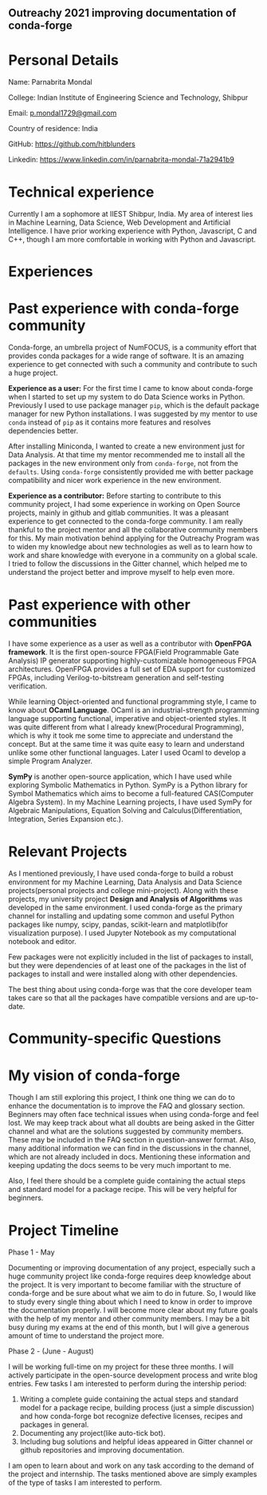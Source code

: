 ## Outreachy 2021 improving documentation of conda-forge

# Personal Details

Name: Parnabrita Mondal

College: Indian Institute of Engineering Science and Technology, Shibpur

Email: p.mondal1729@gmail.com

Country of residence: India

GitHub: https://github.com/hitblunders

Linkedin: https://www.linkedin.com/in/parnabrita-mondal-71a2941b9

# Technical experience

Currently I am a sophomore at IIEST Shibpur, India. My area of interest lies in Machine Learning, Data Science, Web Development and Artificial Intelligence. I have prior working experience with Python, Javascript, C and C++, though I am more comfortable in working with Python and Javascript.

# Experiences

# Past experience with conda-forge community

Conda-forge, an umbrella project of NumFOCUS, is a community effort that provides conda packages for a wide range of software. It is an amazing experience to get connected with such a community and contribute to such a huge project.

**Experience as a user:** For the first time I came to know about conda-forge when I started to set up my system to do Data Science works in Python. Previously I used to use package manager `pip`, which is the default package manager for new Python installations. I was suggested by my mentor to use `conda` instead of `pip` as it contains more features and resolves dependencies better.

After installing Miniconda, I wanted to create a new environment just for Data Analysis. At that time my mentor recommended me to install all the packages in the new environment only from `conda-forge`, not from the `defaults`. Using `conda-forge` consistently provided me with better package compatibility and nicer work experience in the new environment.

**Experience as a contributor:** Before starting to contribute to this community project, I had some experience in working on Open Source projects, mainly in github and gitlab communities. It was a pleasant experience to get connected to the conda-forge community. I am really thankful to the project mentor and all the collaborative community members for this. My main motivation behind applying for the Outreachy Program was to widen my knowledge about new technologies as well as to learn how to work and share knowledge with everyone in a community on a global scale. I tried to follow the discussions in the Gitter channel, which helped me to understand the project better and improve myself to help even more.

# Past experience with other communities

I have some experience as a user as well as a contributor with **OpenFPGA framework**. It is the first open-source FPGA(Field Programmable Gate Analysis) IP generator supporting highly-customizable homogeneous FPGA architectures. OpenFPGA provides a full set of EDA support for customized FPGAs, including Verilog-to-bitstream generation and self-testing verification.

While learning Object-oriented and functional programming style, I came to know about **OCaml Language**. OCaml is an industrial-strength programming language supporting functional, imperative and object-oriented styles. It was quite different from what I already knew(Procedural Programming), which is why it took me some time to appreciate and understand the concept. But at the same time it was quite easy to learn and understand unlike some other functional languages. Later I used Ocaml to develop a simple Program Analyzer.

**SymPy** is another open-source application, which I have used while exploring Symbolic Mathematics in Python. SymPy is a Python library for Symbol Mathematics which aims to become a full-featured CAS(Computer Algebra System). In my Machine Learning projects, I have used SymPy for Algebraic Manipulations, Equation Solving and Calculus(Differentiation, Integration, Series Expansion etc.).

# Relevant Projects

As I mentioned previously, I have used conda-forge to build a robust environment for my Machine Learning, Data Analysis and Data Science projects(personal projects and college mini-project). Along with these projects, my university project **Design and Analysis of Algorithms** was developed in the same environment. I used conda-forge as the primary channel for installing and updating some common and useful Python packages like numpy, scipy, pandas, scikit-learn and matplotlib(for visualization purpose). I used Jupyter Notebook as my computational notebook and editor.

Few packages were not explicitly included in the list of packages to install, but they were dependencies of at least one of the packages in the list of packages to install and were installed along with other dependencies.

The best thing about using conda-forge was that the core developer team takes care so that all the packages have compatible versions and are up-to-date.

# Community-specific Questions

# My vision of conda-forge

Though I am still exploring this project, I think one thing we can do to enhance the documentation is to improve the FAQ and glossary section. Beginners may often face technical issues when using conda-forge and feel lost. We may keep track about what all doubts are being asked in the Gitter channel and what are the solutions suggested by community members. These may be included in the FAQ section in question-answer format. Also, many additional information we can find in the discussions in the channel, which are not already included in docs. Mentioning these information and keeping updating the docs seems to be very much important to me.

Also, I feel there should be a complete guide containing the actual steps and standard model for a package recipe. This will be very helpful for beginners.

# Project Timeline

Phase 1 - May

Documenting or improving documentation of any project, especially such a huge community project like conda-forge requires deep knowledge about the project. It is very important to become familiar with the structure of conda-forge and be sure about what we aim to do in future. So, I would like to study every single thing about which I need to know in order to improve the documentation properly. I will become more clear about my future goals with the help of my mentor and other community members. I may be a bit busy during my exams at the end of this month, but I will give a generous amount of time to understand the project more.

Phase 2 - (June - August)

I will be working full-time on my project for these three months. I will actively participate in the open-source development process and write blog entries. Few tasks I am interested to perform during the intership period:

1. Writing a complete guide containing the actual steps and standard model for a package recipe, building process (just a simple discussion) and how conda-forge bot recognize defective licenses, recipes and packages in general.
2. Documenting any project(like auto-tick bot).
3. Including bug solutions and helpful ideas appeared in Gitter channel or github repositories and improving documentation.

I am open to learn about and work on any task according to the demand of the project and internship. The tasks mentioned above are simply examples of the type of tasks I am interested to perform.
